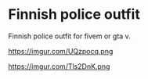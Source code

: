 # Finnish police outfit
Finnish police outfit for fivem or gta v.



https://imgur.com/UQzpocq.png




https://imgur.com/Tls2DnK.png
